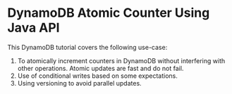 # DynamoDB Atomic Counter Using Java API

This DynamoDB tutorial covers the following use-case:

1. To atomically increment counters in DynamoDB without interfering with other operations. Atomic updates are fast and do not fail.
2. Use of conditional writes based on some expectations.
3. Using versioning to avoid parallel updates.